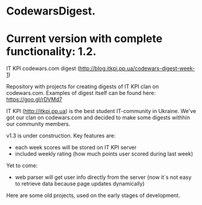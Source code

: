 # CodewarsDigest.  
# Current version with complete functionality: 1.2.
IT KPI codewars.com digest (http://blog.itkpi.pp.ua/codewars-digest-week-1)

Repository with projects for creating digests of IT KPI clan on codewars.com. Examples of digest itself can be found here: https://goo.gl/rDVMd7

IT KPI (http://itkpi.pp.ua) is the best student IT-community in Ukraine. We've got our clan on codewars.com and decided to make some digests withhin our community members.

v1.3 is under construction. Key features are:
- each week scores will be stored on IT KPI server
- included weekly rating (how much points user scored during last week)

Yet to come:
- web parser will get user info directly from the server (now it`s not easy to retrieve data because page updates dynamically)

Here are some old projects, used on the early stages of development. 




